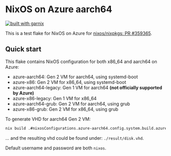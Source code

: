 # NixOS on Azure aarch64 

[![built with garnix](https://img.shields.io/endpoint.svg?url=https%3A%2F%2Fgarnix.io%2Fapi%2Fbadges%2Fcodgician%2Fazure-aarch64-nixos%3Fbranch%3Dmain)](https://garnix.io/repo/codgician/azure-aarch64-nixos)

This is a test flake for NixOS on Azure for [nixos/nixpkgs: PR #359365](https://github.com/NixOS/nixpkgs/pull/359365).

## Quick start

This flake contains NixOS configuration for both x86_64 and aarch64 on Azure:

* azure-aarch64: Gen 2 VM for aarch64, using systemd-boot
* azure-x86: Gen 2 VM for x86_64, using systemd-boot
* azure-aarch64-legacy: Gen 1 VM for aarch64 **(not officially supported by Azure)**
* azure-x86-legacy: Gen 1 VM for x86_64
* azure-aarch64-grub: Gen 2 VM for aarch64, using grub
* azure-x86-grub: Gen 2 VM for x86_64, using grub

To generate VHD for aarch64 Gen 2 VM:

```bash
nix build .#nixosConfigurations.azure-aarch64.config.system.build.azureImage
```

... and the resulting vhd could be found under: `./result/disk.vhd`.

Default username and password are both `nixos`.
